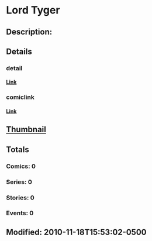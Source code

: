# Lord Tyger
## Description: 
## Details
### detail
#### [Link](http://marvel.com/characters/3414/lord_tyger?utm_campaign=apiRef&utm_source=225578a89fc76f3d20fbffda5d17a88d)
### comiclink
#### [Link](http://marvel.com/comics/characters/1014980/lord_tyger?utm_campaign=apiRef&utm_source=225578a89fc76f3d20fbffda5d17a88d)
## [Thumbnail](http://i.annihil.us/u/prod/marvel/i/mg/1/b0/4cd05ab2bd5ee.jpg)
## Totals
### Comics: 0
### Series: 0
### Stories: 0
### Events: 0
## Modified: 2010-11-18T15:53:02-0500